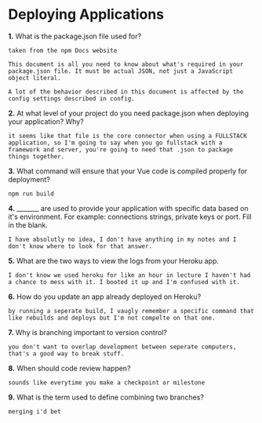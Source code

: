 # Deploying Applications

**1.** What is the package.json file used for?
<!-- enter you answer in the space below -->
```
taken from the npm Docs website

This document is all you need to know about what's required in your package.json file. It must be actual JSON, not just a JavaScript object literal.

A lot of the behavior described in this document is affected by the config settings described in config.

``` 
**2.** At what level of your project do you need package.json when deploying your application? Why?
<!-- enter you answer in the space below -->
```
it seems like that file is the core connector when using a FULLSTACK application, so I'm going to say when you go fullstack with a framework and server, you're going to need that .json to package things together.

```
**3.** What command will ensure that your Vue code is compiled properly for deployment?
<!-- enter you answer in the space below -->
```
npm run build

```
**4.** _______ are used to provide your application with specific data based on it's environment. For example: connections strings, private keys or port. Fill in the blank.
<!-- enter you answer in the space below -->
```
I have absolutly no idea, I don't have anything in my notes and I don't know where to look for that answer.

```
**5.** What are the two ways to view the logs from your Heroku app.
<!-- enter you answer in the space below -->
```
I don't know we used heroku for like an hour in lecture I haven't had a chance to mess with it. I booted it up and I'm confused with it.

```
**6.** How do you update an app already deployed on Heroku?
<!-- enter you answer in the space below -->
```
by running a seperate build, I vaugly remember a specific command that like rebuilds and deploys but I'm not compelte on that one.

```
**7.** Why is branching important to version control?
<!-- enter you answer in the space below -->
```
you don't want to overlap development between seperate computers, that's a good way to break stuff.

```
**8.** When should code review happen?
<!-- enter you answer in the space below -->
```
sounds like everytime you make a checkpoint or milestone

```
**9.** What is the term used to define combining two branches?
<!-- enter you answer in the space below -->
```
merging i'd bet

```
